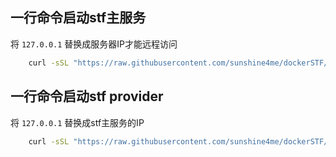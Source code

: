 ## 一行命令启动stf主服务

将 `127.0.0.1` 替换成服务器IP才能远程访问
```bash
    curl -sSL "https://raw.githubusercontent.com/sunshine4me/dockerSTF/master/ubuntu-app.sh" | sh -s 127.0.0.1
```


## 一行命令启动stf provider
将 `127.0.0.1` 替换成stf主服务的IP
```bash
    curl -sSL "https://raw.githubusercontent.com/sunshine4me/dockerSTF/master/ubuntu-provider.sh" | sh -s 127.0.0.1
```